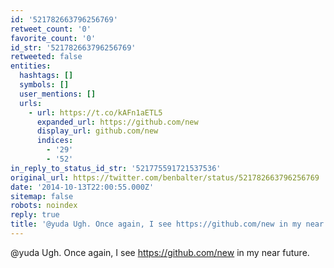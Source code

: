 ```yaml
---
id: '521782663796256769'
retweet_count: '0'
favorite_count: '0'
id_str: '521782663796256769'
retweeted: false
entities:
  hashtags: []
  symbols: []
  user_mentions: []
  urls:
    - url: https://t.co/kAFn1aETL5
      expanded_url: https://github.com/new
      display_url: github.com/new
      indices:
        - '29'
        - '52'
in_reply_to_status_id_str: '521775591721537536'
original_url: https://twitter.com/benbalter/status/521782663796256769
date: '2014-10-13T22:00:55.000Z'
sitemap: false
robots: noindex
reply: true
title: '@yuda Ugh. Once again, I see https://github.com/new in my near future.'
---
```


@yuda Ugh. Once again, I see https://github.com/new in my near future.